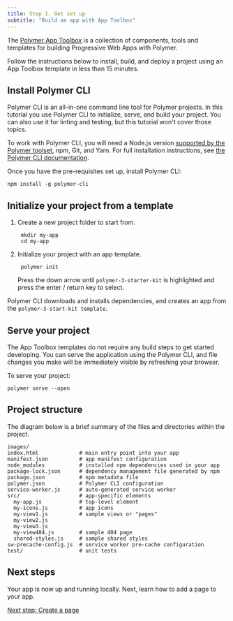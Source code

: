 ```yaml
---
title: Step 1. Get set up
subtitle: "Build an app with App Toolbox"
---
```


<!-- toc -->

The [Polymer App Toolbox][toolbox] is a collection of components, tools and
templates for building Progressive Web Apps with Polymer.

Follow the instructions below to install, build, and deploy a project using an
App Toolbox template in less than 15 minutes.

## Install Polymer CLI

Polymer CLI is an all-in-one command line tool for Polymer projects. In this tutorial you use
Polymer CLI to initialize, serve, and build your project. You can also use it for linting and
testing, but this tutorial won't cover those topics.

To work with Polymer CLI, you will need a Node.js version [supported by the Polymer toolset](/{{{polymer_version_dir}}}/docs/tools/node-support), npm, Git, and Yarn. For full installation instructions, see [the
Polymer CLI documentation](/{{{polymer_version_dir}}}/docs/tools/polymer-cli).

Once you have the pre-requisites set up, install Polymer CLI:

    npm install -g polymer-cli

## Initialize your project from a template

1. Create a new project folder to start from.

        mkdir my-app
        cd my-app

1. Initialize your project with an app template.

        polymer init

    Press the down arrow until `polymer-3-starter-kit` is highlighted and press the enter / return
    key to select.

Polymer CLI downloads and installs dependencies, and creates an app from the `polymer-3-start-kit template`.

## Serve your project

The App Toolbox templates do not require any build steps to get started
developing.  You can serve the application using the Polymer CLI, and
file changes you make will be immediately visible by refreshing
your browser.

To serve your project:

    polymer serve --open

## Project structure

The diagram below is a brief summary of the files and directories within
the project.

```text
images/
index.html             # main entry point into your app
manifest.json          # app manifest configuration
node_modules           # installed npm dependencies used in your app
package-lock.json      # dependency management file generated by npm
package.json           # npm metadata file
polymer.json           # Polymer CLI configuration 
service-worker.js      # auto-generated service worker
src/                   # app-specific elements
  my-app.js            # top-level element
  my-icons.js          # app icons
  my-view1.js          # sample views or "pages"
  my-view2.js
  my-view3.js
  my-view404.js        # sample 404 page
  shared-styles.js     # sample shared styles
sw-precache-config.js  # service worker pre-cache configuration
test/                  # unit tests
```

## Next steps

Your app is now up and running locally. Next, learn how to add
a page to your app.

<a class="blue-button"
    href="create-a-page">Next step: Create a page</a>

[toolbox]: /3.0/toolbox/
[md]: http://www.google.com/design/spec/material-design/introduction.html
